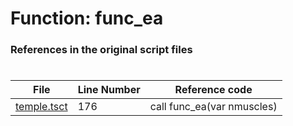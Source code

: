 # Function: func_ea 
### References in the original script files

#

| File | Line Number | Reference code |
| --- | --- | --- |
| [temple.tsct](../../../out/temple.tsct#L176) | 176 | call func_ea(var nmuscles) |
